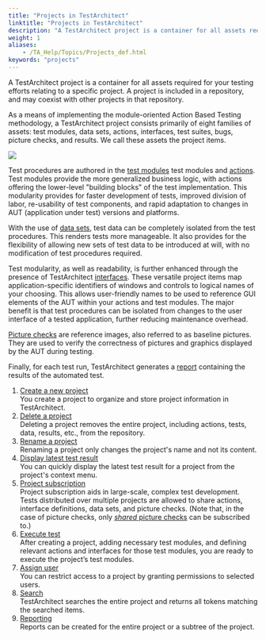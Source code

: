 ```yaml
--- 
title: "Projects in TestArchitect"
linktitle: "Projects in TestArchitect"
description: "A TestArchitect project is a container for all assets required for your testing efforts relating to a specific project. A project is included in a repository, and may coexist with other projects in that repository."
weight: 1
aliases: 
    - /TA_Help/Topics/Projects_def.html
keywords: "projects"
---
```


A TestArchitect project is a container for all assets required for your testing efforts relating to a specific project. A project is included in a repository, and may coexist with other projects in that repository.

As a means of implementing the module-oriented Action Based Testing methodology, a TestArchitect project consists primarily of eight families of assets: test modules, data sets, actions, interfaces, test suites, bugs, picture checks, and results. We call these assets the project items.

![](/images/TA_Help/Images/TA_project_tree_structure.png)

Test procedures are authored in the [test modules](/user-guide/introduction-to-action-based-testing/action-based-testing/test-modules) test modules and [actions](/user-guide/actions/). Test modules provide the more generalized business logic, with actions offering the lower-level "building blocks" of the test implementation. This modularity provides for faster development of tests, improved division of labor, re-usability of test components, and rapid adaptation to changes in AUT \(application under test\) versions and platforms.

With the use of [data sets](/testarchitect-tutorial/part-2-becoming-a-testarchitect-power-user/lesson-7-creating-data-driven-tests/data-driven-testing-overview), test data can be completely isolated from the test procedures. This renders tests more manageable. It also provides for the flexibility of allowing new sets of test data to be introduced at will, with no modification of test procedures required.

Test modularity, as well as readability, is further enhanced through the presence of TestArchitect [interfaces](/user-guide/interface-definitions/). These versatile project items map application-specific identifiers of windows and controls to logical names of your choosing. This allows user-friendly names to be used to reference GUI elements of the AUT within your actions and test modules. The major benefit is that test procedures can be isolated from changes to the user interface of a tested application, further reducing maintenance overhead.

[Picture checks](/user-guide/projects-and-project-items/project-items/picture-checks/) are reference images, also referred to as baseline pictures. They are used to verify the correctness of pictures and graphics displayed by the AUT during testing.

Finally, for each test run, TestArchitect generates a [report](/user-guide/working-with-test-results/) containing the results of the automated test.



1.  [Create a new project](/user-guide/projects-and-project-items/projects-in-testarchitect/create-a-new-project)  
You create a project to organize and store project information in TestArchitect.
2.  [Delete a project](/user-guide/projects-and-project-items/projects-in-testarchitect/delete-a-project)  
Deleting a project removes the entire project, including actions, tests, data, results, etc., from the repository.
3.  [Rename a project](/user-guide/projects-and-project-items/projects-in-testarchitect/rename-a-project)  
Renaming a project only changes the project's name and not its content.
4.  [Display latest test result](/user-guide/projects-and-project-items/projects-in-testarchitect/display-latest-test-result)  
You can quickly display the latest test result for a project from the project's context menu.
5.  [Project subscription](/user-guide/projects-and-project-items/projects-in-testarchitect/project-subscription/)  
Project subscription aids in large-scale, complex test development. Tests distributed over multiple projects are allowed to share actions, interface definitions, data sets, and picture checks. \(Note that, in the case of picture checks, only [*shared* picture checks](/user-guide/support/glossary-of-terms/shared-picture-check) can be subscribed to.\)
6.  [Execute test](/user-guide/projects-and-project-items/projects-in-testarchitect/execute-test)  
After creating a project, adding necessary test modules, and defining relevant actions and interfaces for those test modules, you are ready to execute the project’s test modules.
7.  [Assign user](/user-guide/projects-and-project-items/projects-in-testarchitect/assign-user)  
You can restrict access to a project by granting permissions to selected users.
8.  [Search](/user-guide/projects-and-project-items/projects-in-testarchitect/search)  
TestArchitect searches the entire project and returns all tokens matching the searched items.
9.  [Reporting](/user-guide/projects-and-project-items/projects-in-testarchitect/reporting)  
Reports can be created for the entire project or a subtree of the project.




